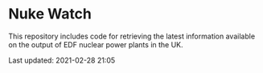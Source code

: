 # Nuke Watch

This repository includes code for retrieving the latest information available on the output of EDF nuclear power plants in the UK.

Last updated: 2021-02-28 21:05